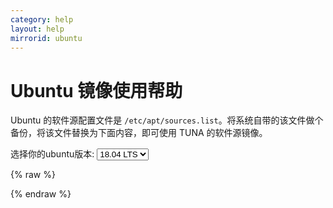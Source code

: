 ```yaml
---
category: help
layout: help
mirrorid: ubuntu
---
```


Ubuntu 镜像使用帮助
===================

Ubuntu 的软件源配置文件是
`/etc/apt/sources.list`。将系统自带的该文件做个备份，将该文件替换为下面内容，即可使用
TUNA 的软件源镜像。


<form class="form-inline">
<div class="form-group">
	<label>选择你的ubuntu版本: </label>
	<select class="form-control release-select" data-template="#apt-template" data-target="#apt-content">
	  <option data-release="precise">12.04 LTS</option>
	  <option data-release="trusty">14.04 LTS</option>
	  <option data-release="xenial">16.04 LTS</option>
	  <option data-release="bionic" selected>18.04 LTS</option>
	  <option data-release="vivid">15.04</option>
	  <option data-release="wily">15.10</option>
	  <option data-release="yakkety">16.10</option>
	  <option data-release="zesty">17.04</option>
	  <option data-release="artful">17.10</option>
	  <option data-release="cosmic">18.10</option>
	  <option data-release="disco">19.04</option>
	  <option data-release="eoan">19.10</option>
	</select>
</div>
</form>

{% raw %}
<script id="apt-template" type="x-tmpl-markup">
# 默认注释了源码镜像以提高 apt update 速度，如有需要可自行取消注释
deb https://{{ site.host }}/ubuntu/ {{release_name}} main restricted universe multiverse
# deb-src https://{{ site.host }}/ubuntu/ {{release_name}} main restricted universe multiverse
deb https://{{ site.host }}/ubuntu/ {{release_name}}-updates main restricted universe multiverse
# deb-src https://{{ site.host }}/ubuntu/ {{release_name}}-updates main restricted universe multiverse
deb https://{{ site.host }}/ubuntu/ {{release_name}}-backports main restricted universe multiverse
# deb-src https://{{ site.host }}/ubuntu/ {{release_name}}-backports main restricted universe multiverse
deb https://{{ site.host }}/ubuntu/ {{release_name}}-security main restricted universe multiverse
# deb-src https://{{ site.host }}/ubuntu/ {{release_name}}-security main restricted universe multiverse

# 预发布软件源，不建议启用
# deb https://{{ site.host }}/ubuntu/ {{release_name}}-proposed main restricted universe multiverse
# deb-src https://{{ site.host }}/ubuntu/ {{release_name}}-proposed main restricted universe multiverse
</script>
{% endraw %}

<p></p>

<pre>
<code id="apt-content">
</code>
</pre>
